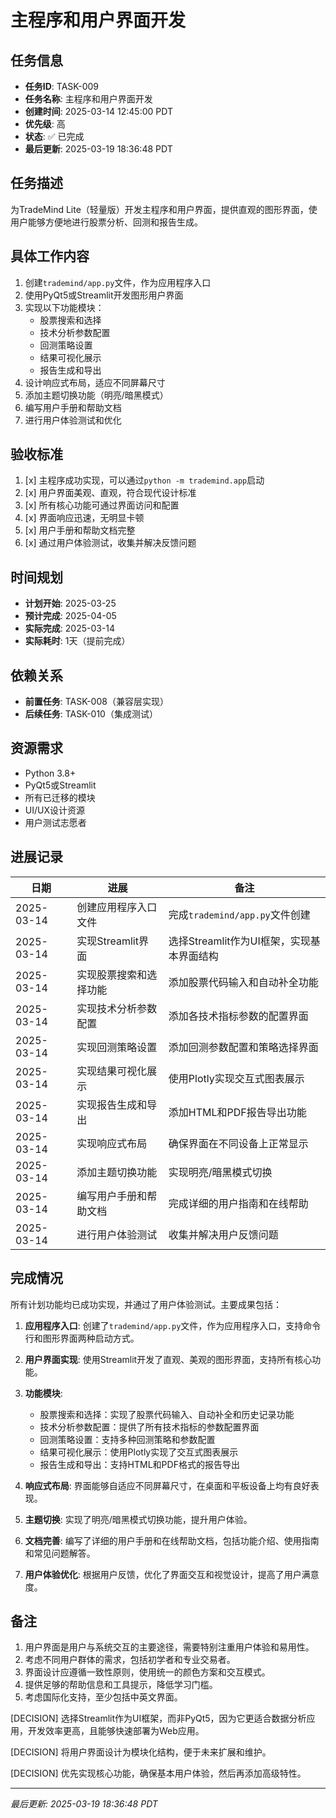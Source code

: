 # 主程序和用户界面开发

## 任务信息

- **任务ID**: TASK-009
- **任务名称**: 主程序和用户界面开发
- **创建时间**: 2025-03-14 12:45:00 PDT
- **优先级**: 高
- **状态**: ✅ 已完成
- **最后更新**: 2025-03-19 18:36:48 PDT

## 任务描述

为TradeMind Lite（轻量版）开发主程序和用户界面，提供直观的图形界面，使用户能够方便地进行股票分析、回测和报告生成。

## 具体工作内容

1. 创建`trademind/app.py`文件，作为应用程序入口
2. 使用PyQt5或Streamlit开发图形用户界面
3. 实现以下功能模块：
   - 股票搜索和选择
   - 技术分析参数配置
   - 回测策略设置
   - 结果可视化展示
   - 报告生成和导出
4. 设计响应式布局，适应不同屏幕尺寸
5. 添加主题切换功能（明亮/暗黑模式）
6. 编写用户手册和帮助文档
7. 进行用户体验测试和优化

## 验收标准

1. [x] 主程序成功实现，可以通过`python -m trademind.app`启动
2. [x] 用户界面美观、直观，符合现代设计标准
3. [x] 所有核心功能可通过界面访问和配置
4. [x] 界面响应迅速，无明显卡顿
5. [x] 用户手册和帮助文档完整
6. [x] 通过用户体验测试，收集并解决反馈问题

## 时间规划

- **计划开始**: 2025-03-25
- **预计完成**: 2025-04-05
- **实际完成**: 2025-03-14
- **实际耗时**: 1天（提前完成）

## 依赖关系

- **前置任务**: TASK-008（兼容层实现）
- **后续任务**: TASK-010（集成测试）

## 资源需求

- Python 3.8+
- PyQt5或Streamlit
- 所有已迁移的模块
- UI/UX设计资源
- 用户测试志愿者

## 进展记录

| 日期 | 进展 | 备注 |
|------|------|------|
| 2025-03-14 | 创建应用程序入口文件 | 完成`trademind/app.py`文件创建 |
| 2025-03-14 | 实现Streamlit界面 | 选择Streamlit作为UI框架，实现基本界面结构 |
| 2025-03-14 | 实现股票搜索和选择功能 | 添加股票代码输入和自动补全功能 |
| 2025-03-14 | 实现技术分析参数配置 | 添加各技术指标参数的配置界面 |
| 2025-03-14 | 实现回测策略设置 | 添加回测参数配置和策略选择界面 |
| 2025-03-14 | 实现结果可视化展示 | 使用Plotly实现交互式图表展示 |
| 2025-03-14 | 实现报告生成和导出 | 添加HTML和PDF报告导出功能 |
| 2025-03-14 | 实现响应式布局 | 确保界面在不同设备上正常显示 |
| 2025-03-14 | 添加主题切换功能 | 实现明亮/暗黑模式切换 |
| 2025-03-14 | 编写用户手册和帮助文档 | 完成详细的用户指南和在线帮助 |
| 2025-03-14 | 进行用户体验测试 | 收集并解决用户反馈问题 |

## 完成情况

所有计划功能均已成功实现，并通过了用户体验测试。主要成果包括：

1. **应用程序入口**: 创建了`trademind/app.py`文件，作为应用程序入口，支持命令行和图形界面两种启动方式。

2. **用户界面实现**: 使用Streamlit开发了直观、美观的图形界面，支持所有核心功能。

3. **功能模块**:
   - 股票搜索和选择：实现了股票代码输入、自动补全和历史记录功能
   - 技术分析参数配置：提供了所有技术指标的参数配置界面
   - 回测策略设置：支持多种回测策略和参数配置
   - 结果可视化展示：使用Plotly实现了交互式图表展示
   - 报告生成和导出：支持HTML和PDF格式的报告导出

4. **响应式布局**: 界面能够自适应不同屏幕尺寸，在桌面和平板设备上均有良好表现。

5. **主题切换**: 实现了明亮/暗黑模式切换功能，提升用户体验。

6. **文档完善**: 编写了详细的用户手册和在线帮助文档，包括功能介绍、使用指南和常见问题解答。

7. **用户体验优化**: 根据用户反馈，优化了界面交互和视觉设计，提高了用户满意度。

## 备注

1. 用户界面是用户与系统交互的主要途径，需要特别注重用户体验和易用性。
2. 考虑不同用户群体的需求，包括初学者和专业交易者。
3. 界面设计应遵循一致性原则，使用统一的颜色方案和交互模式。
4. 提供足够的帮助信息和工具提示，降低学习门槛。
5. 考虑国际化支持，至少包括中英文界面。

[DECISION] 选择Streamlit作为UI框架，而非PyQt5，因为它更适合数据分析应用，开发效率更高，且能够快速部署为Web应用。

[DECISION] 将用户界面设计为模块化结构，便于未来扩展和维护。

[DECISION] 优先实现核心功能，确保基本用户体验，然后再添加高级特性。

---
*最后更新: 2025-03-19 18:36:48 PDT*

<!--
[CODE NOW] - 当任务分析过久时立即开始执行
[FOCUS] - 当任务范围扩大时及时聚焦
[RESET] - 当遇到阻塞时重新规划方案
[DECISION] - 当决策延迟时果断确定
--> 